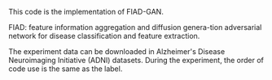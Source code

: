 This code is the implementation of FIAD-GAN.

FIAD: feature information aggregation and diffusion genera-tion adversarial network for disease classification and feature extraction.

The experiment data can be downloaded in Alzheimer's Disease Neuroimaging Initiative (ADNI) datasets. During the experiment, the order of code use is the same as the label.

